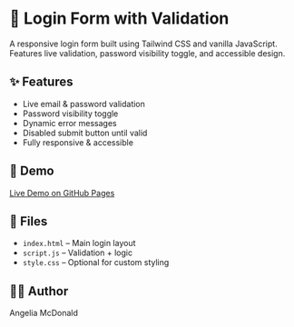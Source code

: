 # 🔐 Login Form with Validation

A responsive login form built using Tailwind CSS and vanilla JavaScript. Features live validation, password visibility toggle, and accessible design.

## ✨ Features

- Live email & password validation
- Password visibility toggle
- Dynamic error messages
- Disabled submit button until valid
- Fully responsive & accessible

## 🚀 Demo

[Live Demo on GitHub Pages](https://amcdonald9.github.io/login-form/) 

## 📁 Files

- `index.html` – Main login layout
- `script.js` – Validation + logic
- `style.css` – Optional for custom styling

## 🧑‍💻 Author

Angelia McDonald  


